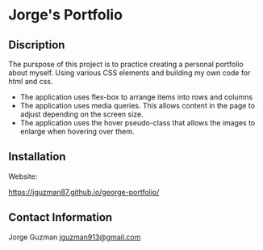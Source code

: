 # Jorge's Portfolio

## Discription

The purspose of this project is to practice creating a personal portfolio about myself. Using various CSS elements and building my own code for html and css.


* The application uses flex-box to arrange items into rows and columns
* The application uses media queries. This allows content in the page to adjust depending on the screen size.
* The application uses the hover pseudo-class that allows the images to enlarge when hovering over them.

## Installation


Website:

https://jguzman87.github.io/george-portfolio/

## Contact Information

Jorge Guzman
jguzman913@gmail.com
